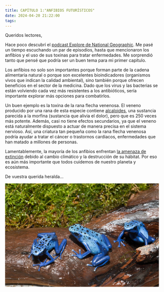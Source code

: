 ```yaml
---
title: CAPÍTULO 1:"ANFIBIOS FUTURÍSTICOS"
date: 2024-04-20 21:22:00
tags:
---
```


Queridos lectores,

Hace poco descubrí el [podcast Explore de National Geographic](https://teams.microsoft.com/l/message/48:notes/1712839694700?context=%7B%22contextType%22%3A%22chat%22%7D). Me pasé un tiempo escuchando un par de episodios, hasta que mencionaron los anfibios y el uso de sus toxinas para tratar enfermedades. Me sorprendió tanto que pensé que podría ser un buen tema para mi primer capítulo.

Los anfibios no solo son importantes porque forman parte de la cadena alimentaria natural o porque son excelentes bioindicadores (organismos vivos que indican la calidad ambiental), sino también porque ofrecen beneficios en el sector de la medicina. Dado que los virus y las bacterias se están volviendo cada vez más resistentes a los antibióticos, sería importante explorar más opciones para combatirlos.

Un buen ejemplo es la toxina de la rana flecha venenosa. El veneno producido por una rana de esta especie contiene [alcaloides](https://www.sciencedirect.com/science/article/abs/pii/0041010178900375), una sustancia parecida a la morfina (sustancia que alivia el dolor), pero que es 250 veces más potente. Además, casi no tiene efectos secundarios, ya que el veneno está naturalmente dispuesto a actuar de manera precisa en el sistema nervioso. Así, una criatura tan pequeña como la rana flecha venenosa podría ayudar a tratar el cáncer o trastornos cardiacos, enfermedades que han matado a millones de personas.

Lamentablemente, la mayoría de los anfibios enfrentan [la amenaza de extinción](https://www.washingtonpost.com/climate-environment/2023/10/04/frog-climate-amphibians-extinction/) debido al cambio climático y la destrucción de su hábitat. Por eso es aún más importante que todos cuidemos de nuestro planeta y ecosistema.

De vuestra querida heralda...


![ranas flechas venenosas](/images/azul.jpg)
